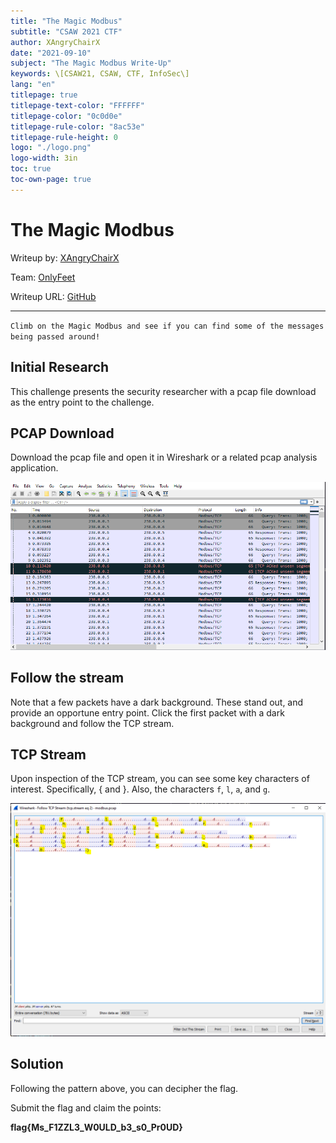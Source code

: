 ```yaml
---
title: "The Magic Modbus"
subtitle: "CSAW 2021 CTF"
author: XAngryChairX
date: "2021-09-10"
subject: "The Magic Modbus Write-Up"
keywords: \[CSAW21, CSAW, CTF, InfoSec\]
lang: "en"
titlepage: true
titlepage-text-color: "FFFFFF"
titlepage-color: "0c0d0e"
titlepage-rule-color: "8ac53e"
titlepage-rule-height: 0
logo: "./logo.png"
logo-width: 3in
toc: true
toc-own-page: true
---
```


# The Magic Modbus

Writeup by: [XAngryChairX](https://github.com/XAngryChairX)

Team: [OnlyFeet](https://ctftime.org/team/144644)

Writeup URL: [GitHub](https://infosecstreams.github.io/csaw21/the-magic-modbus/)

----

`Climb on the Magic Modbus and see if you can find some of the messages being passed around!`

## Initial Research

This challenge presents the security researcher with a pcap file download as the entry point to the challenge.

## PCAP Download

Download the pcap file and open it in Wireshark or a related pcap analysis application.

![PCAP Contents](./media/packet-capture.png)

## Follow the stream

Note that a few packets have a dark background. These stand out, and provide an opportune entry point. Click the first packet with a dark background and follow the TCP stream.

## TCP Stream

Upon inspection of the TCP stream, you can see some key characters of interest. Specifically, { and }. Also, the characters `f`, `l`, `a`, and `g`.

![tcp stream](./media/packet-capture-solved.png)

## Solution

Following the pattern above, you can decipher the flag.

Submit the flag and claim the points:

**flag{Ms_F1ZZL3_W0ULD_b3_s0_Pr0UD}**
